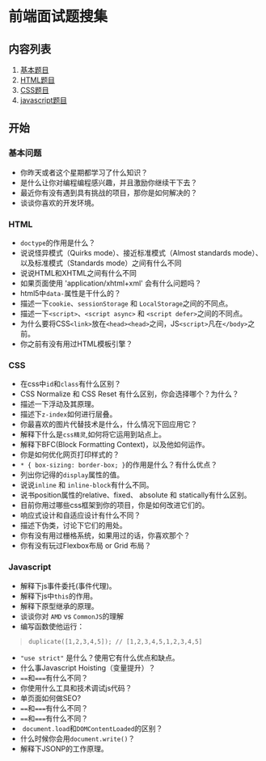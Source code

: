 # 前端面试题搜集
## 内容列表
1. [基本题目](#基本问题)
2. [HTML题目](#html)
3. [CSS题目](#css)
4. [javascript题目](#javascript)

## 开始
### 基本问题
* 你昨天或者这个星期都学习了什么知识？
* 是什么让你对编程编程感兴趣，并且激励你继续干下去？
* 最近你有没有遇到具有挑战的项目，那你是如何解决的？
* 谈谈你喜欢的开发环境。

### HTML
* ```doctype```的作用是什么？
* 说说怪异模式（Quirks mode）、接近标准模式（Almost standards mode）、以及标准模式（Standards mode）之间有什么不同
* 说说HTML和XHTML之间有什么不同
* 如果页面使用 'application/xhtml+xml' 会有什么问题吗？
* html5中```data-```属性是干什么的？
* 描述一下```cookie```、```sessionStorage``` 和 ```LocalStorage```之间的不同点。
* 描述一下```<script>```、```<script async>``` 和 ```<script defer>```之间的不同点。
* 为什么要将CSS```<link>```放在```<head><head>```之间，JS```<script>```凡在```</body>```之前。
* 你之前有没有用过HTML模板引擎？

### CSS
* 在css中```id```和```class```有什么区别？
* CSS Normalize 和 CSS Reset 有什么区别，你会选择哪个？为什么？
* 描述一下浮动及其原理。
* 描述下```z-index```如何进行层叠。
* 你最喜欢的图片代替技术是什么，什么情况下回应用它？
* 解释下什么是```css精灵```,如何将它运用到站点上。
* 解释下BFC(Block Formatting Context)，以及他如何运作。
* 你是如何优化网页打印样式的？
* ```* { box-sizing: border-box; }```的作用是什么？有什么优点？
* 列出你记得的```display```属性的值。
* 说说```inline``` 和 ```inline-block```有什么不同。
* 说书position属性的relative、fixed、 absolute 和 statically有什么区别。 
* 目前你用过哪些css框架到你的项目，你是如何改进它们的。
* 响应式设计和自适应设计有什么不同？
* 描述下伪类，讨论下它们的用处。
* 你有没有用过栅格系统，如果用过的话，你喜欢那个？
* 你有没有玩过Flexbox布局 or Grid 布局？

### Javascript
* 解释下js事件委托(事件代理)。
* 解释下js中```this```的作用。
* 解释下原型继承的原理。
* 谈谈你对 ```AMD``` vs ```CommonJS```的理解
* 编写函数使他运行：
> ```duplicate([1,2,3,4,5]); // [1,2,3,4,5,1,2,3,4,5]```
* ```"use strict"``` 是什么？使用它有什么优点和缺点。
* 什么事Javascript Hoisting（变量提升）？
* ```==```和```===```有什么不同？
* 你使用什么工具和技术调试js代码？
* 单页面如何做SEO?
* ```==```和```===```有什么不同？
* ```==```和```===```有什么不同？
*  ```document.load```和```DOMContentLoaded```的区别？
* 什么时候你会用```document.write()```？
* 解释下JSONP的工作原理。
